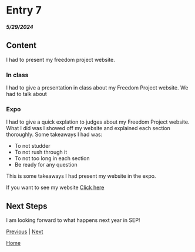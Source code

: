 # Entry 7
##### 5/29/2024

## Content
I had to present my freedom project website.

### In class
I had to give a presentation in class about my Freedom Project website. We had to talk about  

### Expo
I had to give a quick explation to judges about my Freedom Project website. What I did was I showed off my website and explained each section thoroughly. Some takeaways I had was:

* To not studder
* To not rush through it
* To not too long in each section
* Be ready for any question

This is some takeaways I had present my website in the expo.

If you want to see my website [Click here](https://matthewc0913.github.io/sep10-freedom-project/)

## Next Steps
I am looking forward to what happens next year in SEP!

[Previous](entry06.md) | [Next](entry08.md)

[Home](../README.md)
